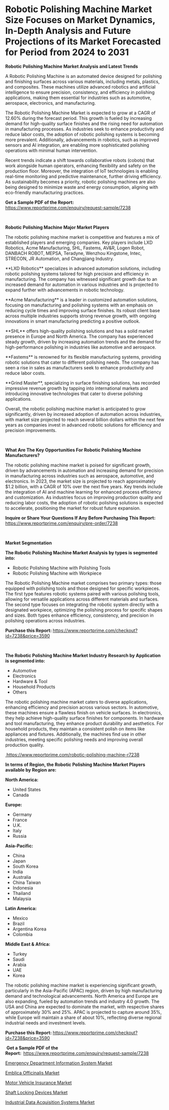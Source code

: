 <p><h1>Robotic Polishing Machine Market Size Focuses on Market Dynamics, In-Depth Analysis and Future Projections of its Market Forecasted for Period from 2024 to 2031</h1></p><p><strong>Robotic Polishing Machine Market Analysis and Latest Trends</strong></p>
<p><p>A Robotic Polishing Machine is an automated device designed for polishing and finishing surfaces across various materials, including metals, plastics, and composites. These machines utilize advanced robotics and artificial intelligence to ensure precision, consistency, and efficiency in polishing applications, making them essential for industries such as automotive, aerospace, electronics, and manufacturing.</p><p>The Robotic Polishing Machine Market is expected to grow at a CAGR of 12.60% during the forecast period. This growth is fueled by increasing demand for high-quality surface finishes and the rising need for automation in manufacturing processes. As industries seek to enhance productivity and reduce labor costs, the adoption of robotic polishing systems is becoming more prevalent. Additionally, advancements in robotics, such as improved sensors and AI integration, are enabling more sophisticated polishing operations with minimal human intervention.</p><p>Recent trends indicate a shift towards collaborative robots (cobots) that work alongside human operators, enhancing flexibility and safety on the production floor. Moreover, the integration of IoT technologies is enabling real-time monitoring and predictive maintenance, further driving efficiency. As sustainability becomes a priority, robotic polishing machines are also being designed to minimize waste and energy consumption, aligning with eco-friendly manufacturing practices.</p></p>
<p><strong>Get a Sample PDF of the Report:&nbsp;</strong> <a href="https://www.reportprime.com/enquiry/request-sample/7238">https://www.reportprime.com/enquiry/request-sample/7238</a></p>
<p>&nbsp;</p>
<p><strong>Robotic Polishing Machine Major Market Players</strong></p>
<p><p>The robotic polishing machine market is competitive and features a mix of established players and emerging companies. Key players include LXD Robotics, Acme Manufacturing, SHL, Fastems, AV&R, Logen Robot, DANBACH ROBOT, MEPSA, Teradyne, Wenzhou Kingstone, Intec, STRECON, JR Automation, and Changjiang Industry.</p><p>**LXD Robotics** specializes in advanced automation solutions, including robotic polishing systems tailored for high precision and efficiency in manufacturing. The company has witnessed significant growth due to an increased demand for automation in various industries and is projected to expand further with advancements in robotic technology.</p><p>**Acme Manufacturing** is a leader in customized automation solutions, focusing on manufacturing and polishing systems with an emphasis on reducing cycle times and improving surface finishes. Its robust client base across multiple industries supports strong revenue growth, with ongoing innovations in smart manufacturing predicting a positive outlook.</p><p>**SHL** offers high-quality polishing solutions and has a solid market presence in Europe and North America. The company has experienced steady growth, driven by increasing automation trends and the demand for high-performance polishing in industries like automotive and aerospace.</p><p>**Fastems** is renowned for its flexible manufacturing systems, providing robotic solutions that cater to different polishing needs. The company has seen a rise in sales as manufacturers seek to enhance productivity and reduce labor costs.</p><p>**Grind Master**, specializing in surface finishing solutions, has recorded impressive revenue growth by tapping into international markets and introducing innovative technologies that cater to diverse polishing applications.</p><p>Overall, the robotic polishing machine market is anticipated to grow significantly, driven by increased adoption of automation across industries, with market size projected to reach several billion dollars within the next few years as companies invest in advanced robotic solutions for efficiency and precision improvements.</p></p>
<p>&nbsp;</p>
<p><strong>What Are The Key Opportunities For Robotic Polishing Machine Manufacturers?</strong></p>
<p><p>The robotic polishing machine market is poised for significant growth, driven by advancements in automation and increasing demand for precision in manufacturing across industries such as aerospace, automotive, and electronics. In 2023, the market size is projected to reach approximately $1.2 billion, with a CAGR of 10% over the next five years. Key trends include the integration of AI and machine learning for enhanced process efficiency and customization. As industries focus on improving production quality and reducing labor costs, the adoption of robotic polishing solutions is expected to accelerate, positioning the market for robust future expansion.</p></p>
<p><strong>Inquire or Share Your Questions If Any Before Purchasing This Report:</strong> <a href="https://www.reportprime.com/enquiry/pre-order/7238">https://www.reportprime.com/enquiry/pre-order/7238</a></p>
<p>&nbsp;</p>
<p><strong>Market Segmentation</strong></p>
<p><strong>The Robotic Polishing Machine Market Analysis by types is segmented into:</strong></p>
<p><ul><li>Robotic Polishing Machine with Polishing Tools</li><li>Robotic Polishing Machine with Workpiece</li></ul></p>
<p><p>The Robotic Polishing Machine market comprises two primary types: those equipped with polishing tools and those designed for specific workpieces. The first type features robotic systems paired with various polishing tools, allowing for versatile applications across different materials and surfaces. The second type focuses on integrating the robotic system directly with a designated workpiece, optimizing the polishing process for specific shapes and sizes. Both types enhance efficiency, consistency, and precision in polishing operations across industries.</p></p>
<p><strong>Purchase this Report:&nbsp;</strong><a href="https://www.reportprime.com/checkout?id=7238&price=3590">https://www.reportprime.com/checkout?id=7238&price=3590</a></p>
<p>&nbsp;</p>
<p><strong>The Robotic Polishing Machine Market Industry Research by Application is segmented into:</strong></p>
<p><ul><li>Automotive</li><li>Electronics</li><li>Hardware & Tool</li><li>Household Products</li><li>Others</li></ul></p>
<p><p>The robotic polishing machine market caters to diverse applications, enhancing efficiency and precision across various sectors. In automotive, these machines ensure a flawless finish on vehicle surfaces. In electronics, they help achieve high-quality surface finishes for components. In hardware and tool manufacturing, they enhance product durability and aesthetics. For household products, they maintain a consistent polish on items like appliances and fixtures. Additionally, the machines find use in other industries, meeting specific polishing needs and improving overall production quality.</p></p>
<p><a href="https://www.reportprime.com/robotic-polishing-machine-r7238">&nbsp;https://www.reportprime.com/robotic-polishing-machine-r7238</a></p>
<p><strong>In terms of Region, the Robotic Polishing Machine Market Players available by Region are:</strong></p>
<p>
    <p> <strong> North America: </strong>
        <ul>
            <li>United States</li>
            <li>Canada</li>
        </ul>
        </p> 
    <p> <strong> Europe: </strong>
        <ul>
            <li>Germany</li>
            <li>France</li>
            <li>U.K.</li>
            <li>Italy</li>
            <li>Russia</li>
        </ul>
        </p> 
    <p> <strong> Asia-Pacific: </strong>
        <ul>
            <li>China</li>
            <li>Japan</li>
            <li>South Korea</li>
            <li>India</li>
            <li>Australia</li>
            <li>China Taiwan</li>
            <li>Indonesia</li>
            <li>Thailand</li>
            <li>Malaysia</li>
        </ul>
        </p> 
    <p> <strong> Latin America: </strong>
        <ul>
            <li>Mexico</li>
            <li>Brazil</li>
            <li>Argentina Korea</li>
            <li>Colombia</li>
        </ul>
        </p> 
    <p> <strong> Middle East & Africa: </strong>
        <ul>
            <li>Turkey</li>
            <li>Saudi</li>
            <li>Arabia</li>
            <li>UAE</li>
            <li>Korea</li>
        </ul>
    </p>
    </p>
<p><p>The robotic polishing machine market is experiencing significant growth, particularly in the Asia-Pacific (APAC) region, driven by high manufacturing demand and technological advancements. North America and Europe are also expanding, fueled by automation trends and industry 4.0 growth. The USA and China are expected to dominate the market, with respective shares of approximately 30% and 25%. APAC is projected to capture around 35%, while Europe will maintain a share of about 10%, reflecting diverse regional industrial needs and investment levels.</p></p>
<p><strong>Purchase this Report: </strong><a href="https://www.reportprime.com/checkout?id=7238&price=3590">https://www.reportprime.com/checkout?id=7238&price=3590</a></p>
<p>&nbsp;<strong>Get a Sample PDF of the Report:&nbsp;&nbsp;</strong><a href="https://www.reportprime.com/enquiry/request-sample/7238">https://www.reportprime.com/enquiry/request-sample/7238</a></p>
<p><strong></strong></p>
<p><p><a href="https://www.linkedin.com/pulse/how-emergency-department-information-system-market-evolve-zegbf?trackingId=dkKCTJyiQ8ehdxFKqpLxEg%3D%3D">Emergency Department Information System Market</a></p><p><a href="https://www.linkedin.com/pulse/mapping-emblica-officinalis-market-trends-challenges-breakthroughs-zt2we?trackingId=Csu36whiReeuLaJwP5dqgA%3D%3D">Emblica Officinalis Market</a></p><p><a href="https://medium.com/@dhjdj3783/market-trends-in-the-global-motor-vehicle-insurance-market-forecast-and-analysis-2024-2031-a4a04fd55a82">Motor Vehicle Insurance Market</a></p><p><a href="https://issuu.com/reportprime-2/docs/shaft-locking-devices-market-size-2_a5ed806296d98b">Shaft Locking Devices Market</a></p><p><a href="https://medium.com/@dhjdj3783/comprehensive-analysis-of-the-global-industrial-data-acquisition-systems-market-growth-trends-5975dda5038f">Industrial Data Acquisition Systems Market</a></p></p>
